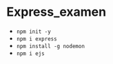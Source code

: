 # Express_examen

- ```npm init -y```
- ```npm i express```
- ```npm install -g nodemon```
- ```npm i ejs```
